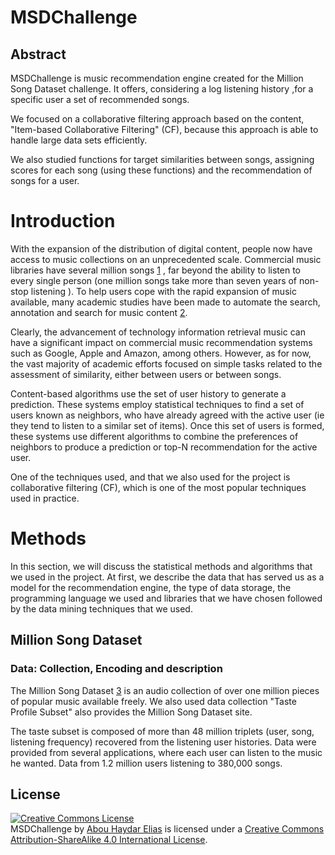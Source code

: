 MSDChallenge
============

Abstract 
--------

MSDChallenge is music recommendation engine created for the Million Song Dataset challenge. 
It offers, considering a log listening history ,for a specific user a set of recommended songs.

We focused on a collaborative filtering approach based on the content, "Item-based Collaborative Filtering" (CF), because this approach is able to handle large data sets efficiently. 

We also studied functions for target similarities between songs, assigning scores for each song (using these functions) and the recommendation of songs for a user.

# Introduction

With the expansion of the distribution of digital content, people now have access to music collections on an unprecedented scale. Commercial music libraries have several million songs [1] , far beyond the ability to listen to every single person (one million songs take more than seven years of non-stop listening ). 
To help users cope with the rapid expansion of music available, many academic studies have been made to automate the search, annotation and search for music content [2].

Clearly, the advancement of technology information retrieval music can have a significant impact on commercial music recommendation systems such as Google, Apple and Amazon, among others. However, as for now, the vast majority of academic efforts focused on simple tasks related to the assessment of similarity, either between users or between songs.

Content-based algorithms use the set of user history to generate a prediction. These systems employ statistical techniques to find a set of users known as neighbors, who have already agreed with the active user (ie they tend to listen to a similar set of items). Once this set of users is formed, these systems use different algorithms to combine the preferences of neighbors to produce a prediction or top-N recommendation for the active user. 

One of the techniques used, and that we also used for the project is collaborative filtering (CF), which is one of the most popular techniques used in practice.

# Methods


In this section, we will discuss the statistical methods and algorithms that we used in the project. At first, we describe the data that has served us as a model for the recommendation engine, the type of data storage, the programming language we used and libraries that we have chosen followed by the data mining techniques that we used.


## Million Song Dataset 

### Data: Collection, Encoding and description 
The Million Song Dataset [3] is an audio collection of over one million pieces of popular music available freely. We also used data collection "Taste Profile Subset" also provides the Million Song Dataset site. 

The taste subset is composed of more than 48 million triplets (user, song, listening frequency) recovered from the listening user histories. Data were provided from several applications, where each user can listen to the music he wanted. Data from 1.2 million users listening to 380,000 songs.

[1]: http://en.wikipedia.org/wiki/List_of_online_music_databases  "List of online music databases"
[2]: http://en.wikipedia.org/wiki/International_Society_for_Music_Information_Retrieval "ISMIR - The International Society for Music Information retreival"
[3]: http://cosmal.ucsd.edu/~gert/papers/msdc.pdf "The Million Song Dataset Challenge - B. McFee, T. Bertin-Mahieux, D. Ellis and G. Lanckriet, AdMIRe"

## License
<a rel="license" href="http://creativecommons.org/licenses/by-sa/4.0/"><img alt="Creative Commons License" style="border-width:0" src="https://i.creativecommons.org/l/by-sa/4.0/88x31.png" /></a><br /><span xmlns:dct="http://purl.org/dc/terms/" property="dct:title">MSDChallenge</span> by <a xmlns:cc="http://creativecommons.org/ns#" href="https://github.com/eliasah" property="cc:attributionName" rel="cc:attributionURL">Abou Haydar Elias</a> is licensed under a <a rel="license" href="http://creativecommons.org/licenses/by-sa/4.0/">Creative Commons Attribution-ShareAlike 4.0 International License</a>.
